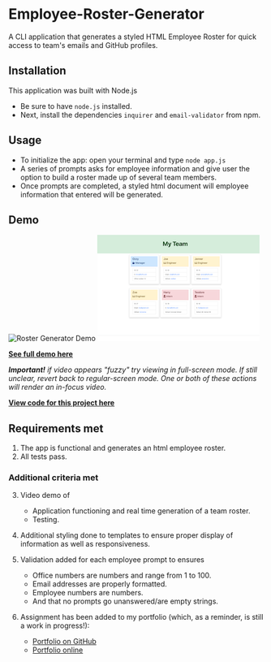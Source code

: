 # Employee-Roster-Generator
A CLI application that generates a styled HTML Employee Roster for quick access to team's emails and GitHub profiles.

## Installation
This application was built with Node.js
- Be sure to have  `node.js` installed.
- Next, install the dependencies `inquirer` and `email-validator` from npm.


## Usage

- To initialize the app: open your terminal and type `node app.js`
- A series of prompts asks for employee information and give user the option to build a roster made up of several team members.
- Once prompts are completed, a styled html document will employee information that entered will be generated.

## Demo 
![Roster Generator Demo](assets/teamgenerator.gif) ![html sample](assets/projectpic1.png) 

[**See full demo here**](https://drive.google.com/file/d/1XHyrA9uS4870S0P0qtIxIo-L2CUuL39N/view)

_**Important!** if video appears "fuzzy" try viewing in full-screen mode. If still unclear, revert back to regular-screen mode. One or both of these actions will render an in-focus video._

[**View code for this project here**](https://github.com/jenneration/Employee-Roster-Generator) 
## Requirements met
1. The app is functional and generates an html employee roster.
2. All tests pass.

### Additional criteria met

3. Video demo of
    - Application functioning and real time generation of a team roster.
    - Testing.
4. Additional styling done to templates to ensure proper display of information as well as responsiveness.

5. Validation added for each employee prompt to ensures
    - Office numbers are numbers and range from 1 to 100.
    - Email addresses are properly formatted.
    - Employee numbers are numbers.
    - And that no prompts go unanswered/are empty strings.
6. Assignment has been added to my portfolio (which, as a reminder, is still a work in progress!):
    - [Portfolio on GitHub](https://jenneration.github.io/JennerGarcia-Portfolio/)
    - [Portfolio online](https://jenneration.github.io/JennerGarcia-Portfolio/)



